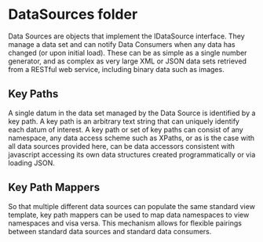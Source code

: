 ﻿# DataSources folder

Data Sources are objects that implement the IDataSource interface.  They manage a data set and can notify Data Consumers when any data has changed (or upon initial load). These can be as simple as a single number generator, and as complex as very large XML or JSON data sets retrieved from a RESTful web service, including binary data such as images.

## Key Paths

A single datum in the data set managed by the Data Source is identified by a key path. A key path is an arbitrary text string that can uniquely identify each datum of interest.  A key path or set of key paths can consist of any namespace, any data access scheme such as XPaths, or as is the case with all data sources provided here, can be data accessors consistent with javascript accessing its own data structures created  programmatically or via loading JSON.

## Key Path Mappers

So that multiple different data sources can populate the same standard view template, key path mappers can be used to map data namespaces to view namespaces and visa versa.  This mechanism allows for flexible pairings between standard data sources and standard data consumers.


